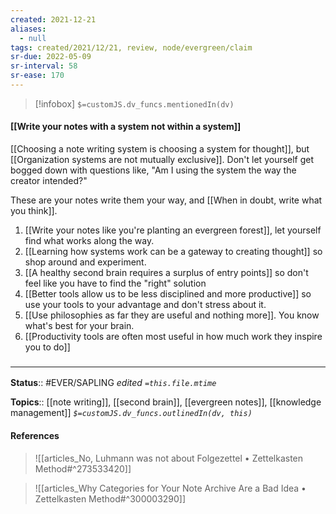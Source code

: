 ```yaml
---
created: 2021-12-21 
aliases:
  - null
tags: created/2021/12/21, review, node/evergreen/claim
sr-due: 2022-05-09
sr-interval: 58
sr-ease: 170
---
```

> [!infobox]
`$=customJS.dv_funcs.mentionedIn(dv)`

#### [[Write your notes with a system not within a system]] 

[[Choosing a note writing system is choosing a system for thought]],
but [[Organization systems are not mutually exclusive]].
Don't let yourself get bogged down with questions like, "Am I using the system the way the creator intended?" 

These are your notes write them your way, 
and [[When in doubt, write what you think]].

1. [[Write your notes like you're planting an evergreen forest]], let yourself find what works along the way.  
1. [[Learning how systems work can be a gateway to creating thought]] so shop around and experiment.
1. [[A healthy second brain requires a surplus of entry points]] so don't feel like you have to find the "right" solution
1. [[Better tools allow us to be less disciplined and more productive]] so use your tools to your advantage and don't stress about it.
1. [[Use philosophies as far they are useful and nothing more]]. You know what's best for your brain.
 1. [[Productivity tools are often most useful in how much work they inspire you to do]] 
 

### <hr class="footnote"/>

**Status**:: #EVER/SAPLING
*edited `=this.file.mtime`*

**Topics**:: [[note writing]], [[second brain]], [[evergreen notes]], [[knowledge management]]
*`$=customJS.dv_funcs.outlinedIn(dv, this)`*

#### References 

> ![[articles_No, Luhmann was not about Folgezettel • Zettelkasten Method#^273533420]]

> ![[articles_Why Categories for Your Note Archive Are a Bad Idea • Zettelkasten Method#^300003290]]

